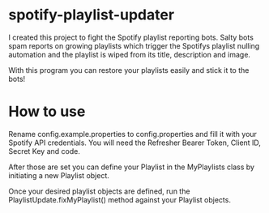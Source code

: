 # spotify-playlist-updater

I created this project to fight the Spotify playlist reporting bots.
Salty bots spam reports on growing playlists which trigger the Spotifys playlist nulling automation and the playlist is wiped from its title, description and image.

With this program you can restore your playlists easily and stick it to the bots!

# How to use
Rename config.example.properties to config.properties and fill it with your Spotify API credentials.
You will need the Refresher Bearer Token, Client ID, Secret Key and code.

After those are set you can define your Playlist in the MyPlaylists class by initiating a new Playlist object.

Once your desired playlist objects are defined, run the PlaylistUpdate.fixMyPlaylist() method against your Playlist objects.
